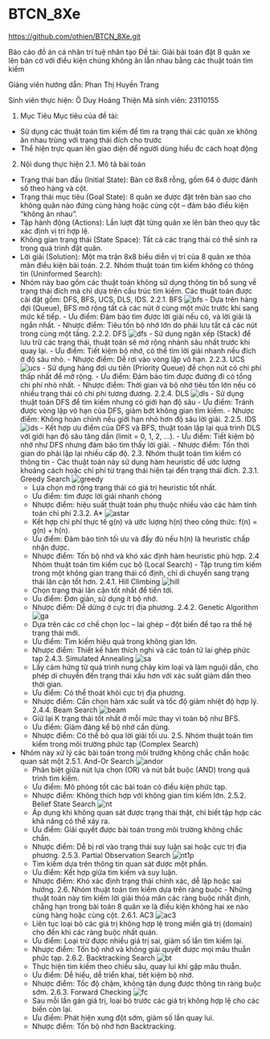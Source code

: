 # BTCN_8Xe
https://github.com/othien/BTCN_8Xe.git

Báo cáo đồ án cá nhân trí tuệ nhân tạo
Đề tài: Giải bài toán đặt 8 quân xe lên bàn cờ với điều kiện chúng không ăn lẫn nhau bằng các thuật toán tìm kiếm

Giảng viên hướng dẫn: Phan Thị Huyền Trang 

Sinh viên thực hiện: Ô Duy Hoàng Thiện
Mã sinh viên: 23110155
1. Mục Tiêu
Mục tiêu của đề tài:
- Sử dụng các thuật toán tìm kiếm để tìm ra trạng thái các quân xe không ăn nhau trùng với trạng thái đích cho trước
- Thể hiện trực quan lên giao diện để người dùng hiểu đc cách hoạt động
2. Nội dung thực hiện
  2.1. Mô tả bài toán
  - Trạng thái ban đầu (Initial State): Bàn cờ 8x8 rỗng, gồm 64 ô được đánh số theo hàng và cột.
  - Trạng thái mục tiêu (Goal State): 8 quân xe được đặt trên bàn sao cho không quân nào đứng cùng hàng hoặc cùng cột – đảm bảo điều kiện “không ăn nhau”.
  - Tập hành động (Actions): Lần lượt đặt từng quân xe lên bàn theo quy tắc xác định vị trí hợp lệ.
  - Không gian trạng thái (State Space): Tất cả các trạng thái có thể sinh ra trong quá trình đặt quân.
  - Lời giải (Solution): Một ma trận 8x8 biểu diễn vị trí của 8 quân xe thỏa mãn điều kiện bài toán.
  2.2. Nhóm thuật toán tìm kiếm không có thông tin (Uninformed Search):
  -  Nhóm này bao gồm các thuật toán không sử dụng thông tin bổ sung về trạng thái đích mà chỉ dựa trên cấu trúc tìm kiếm. Các thuật toán được cài đặt gồm: DFS, BFS, UCS, DLS, IDS.
    2.2.1. BFS
![bfs](https://github.com/user-attachments/assets/fed929a9-053f-4785-976b-46bbbe11f14c)
    -  Dựa trên hàng đợi (Queue), BFS mở rộng tất cả các nút ở cùng một mức trước khi sang mức kế tiếp.
    -  Ưu điểm: Đảm bảo tìm được lời giải nếu có, và lời giải là ngắn nhất.
    -  Nhược điểm: Tiêu tốn bộ nhớ lớn do phải lưu tất cả các nút trong cùng một tầng.
    2.2.2. DFS
![dfs](https://github.com/user-attachments/assets/5a0dcd75-2461-4c64-98c4-cc12ce99b933)
    -  Sử dụng ngăn xếp (Stack) để lưu trữ các trạng thái, thuật toán sẽ mở rộng nhánh sâu nhất trước khi quay lại.
    -  Ưu điểm: Tiết kiệm bộ nhớ, có thể tìm lời giải nhanh nếu đích ở độ sâu nhỏ.
    -  Nhược điểm: Dễ rơi vào vòng lặp vô hạn.
    2.2.3. UCS
![ucs](https://github.com/user-attachments/assets/6e07f21f-7b15-4712-a3fe-4c636266fdc4)
    -  Sử dụng hàng đợi ưu tiên (Priority Queue) để chọn nút có chi phí thấp nhất để mở rộng.
    -  Ưu điểm: Đảm bảo tìm được đường đi có tổng chi phí nhỏ nhất.
    -  Nhược điểm: Thời gian và bộ nhớ tiêu tốn lớn nếu có nhiều trạng thái có chi phí tương đương.
    2.2.4. DLS
![dls](https://github.com/user-attachments/assets/b6fe28c8-0ae1-4797-be1e-bbade8f7141c)
    -  Sử dụng thuật toán DFS để tìm kiếm nhưng có giới hạn độ sâu
    -  Ưu điểm: Tránh được vòng lặp vô hạn của DFS, giảm bớt không gian tìm kiếm.
    -  Nhược điểm: Không hoàn chỉnh nếu giới hạn nhỏ hơn độ sâu lời giải.
    2.2.5. IDS
![ids](https://github.com/user-attachments/assets/70d17fd0-b41f-46f0-8112-2976fa233c14)
    -  Kết hợp ưu điểm của DFS và BFS, thuật toán lặp lại quá trình DLS với giới hạn độ sâu tăng dần (limit = 0, 1, 2, …).
    -  Ưu điểm: Tiết kiệm bộ nhớ như DFS nhưng đảm bảo tìm thấy lời giải.
    -  Nhược điểm: Tốn thời gian do phải lặp lại nhiều cấp độ.
  2.3. Nhóm thuật toán tìm kiếm có thông tin
    -  Các thuật toán này sử dụng hàm heuristic để ước lượng khoảng cách hoặc chi phí từ trạng thái hiện tại đến trạng thái đích.
    2.3.1. Greedy Search
![greedy](https://github.com/user-attachments/assets/88afd603-11c5-4c1b-81b9-2d5af55c82d7)
      -  Lựa chọn mở rộng trạng thái có giá trị heuristic tốt nhất.
      -  Ưu điểm: tìm được lời giải nhanh chóng
      -  Nhược điểm: hiệu suất thuật toán phụ thuộc nhiều vào các hàm tính toán chi phí
    2.3.2. A*
![astar](https://github.com/user-attachments/assets/21da808a-d38d-46ba-aa69-eae4f744576b)
      -  Kết hợp chi phí thực tế g(n) và ước lượng h(n) theo công thức: f(n) = g(n) + h(n).
      -  Ưu điểm: Đảm bảo tính tối ưu và đầy đủ nếu h(n) là heuristic chấp nhận được.
      -  Nhược điểm: Tốn bộ nhớ và khó xác định hàm heuristic phù hợp.
  2.4 Nhóm thuật toán tìm kiếm cục bộ (Local Search)
    -  Tập trung tìm kiếm trong một không gian trạng thái cố định, chỉ di chuyển sang trạng thái lân cận tốt hơn.
    2.4.1. Hill Climbing
![hill](https://github.com/user-attachments/assets/1e3711b2-d03f-48bf-9b11-d381909b9d7e)
      -  Chọn trạng thái lân cận tốt nhất để tiến tới.
      -  Ưu điểm: Đơn giản, sử dụng ít bộ nhớ.
      -  Nhược điểm: Dễ dừng ở cực trị địa phương.
    2.4.2. Genetic Algorithm
![ga](https://github.com/user-attachments/assets/0c1e23dc-e39d-44a8-a76f-eef6ea50aac8)
      -  Dựa trên các cơ chế chọn lọc – lai ghép – đột biến để tạo ra thế hệ trạng thái mới.
      -  Ưu điểm: Tìm kiếm hiệu quả trong không gian lớn.
      -  Nhược điểm: Thiết kế hàm thích nghi và các toán tử lai ghép phức tạp
    2.4.3. Simulated Annealing
![sa](https://github.com/user-attachments/assets/03cd2859-7730-4949-9ac8-a46f48539a04)
      -  Lấy cảm hứng từ quá trình nung chảy kim loại và làm nguội dần, cho phép di chuyển đến trạng thái xấu hơn với xác suất giảm         dần theo thời gian.
      -  Ưu điểm: Có thể thoát khỏi cực trị địa phương.
      -  Nhược điểm: Cần chọn hàm xác suất và tốc độ giảm nhiệt độ hợp lý.
    2.4.4. Beam Search
![beam](https://github.com/user-attachments/assets/f190ec22-d8a9-489b-ad1b-1adc2352cd38)
      -  Giữ lại K trạng thái tốt nhất ở mỗi mức thay vì toàn bộ như BFS.
      -  Ưu điểm: Giảm đáng kể bộ nhớ cần dùng.
      -  Nhược điểm: Có thể bỏ qua lời giải tối ưu.
  2.5. Nhóm thuật toán tìm kiếm trong môi trường phức tạp (Complex Search)
  -  Nhóm này xử lý các bài toán trong môi trường không chắc chắn hoặc quan sát một
    2.5.1. And-Or Search
![andor](https://github.com/user-attachments/assets/b3761b00-a768-4256-861c-30154d1401e8)
        -  Phân biệt giữa nút lựa chọn (OR) và nút bắt buộc (AND) trong quá trình tìm kiếm.
        -  Ưu điểm: Mô phỏng tốt các bài toán có điều kiện phức tạp.
        -  Nhược điểm: Không thích hợp với không gian tìm kiếm lớn.
    2.5.2. Belief State Search
![nt](https://github.com/user-attachments/assets/eaf391b5-5f71-40db-9838-91b2c763d839)
        -  Áp dụng khi không quan sát được trạng thái thật, chỉ biết tập hợp các khả năng có thể xảy ra.
        -  Ưu điểm: Giải quyết được bài toán trong môi trường không chắc chắn.
        -  Nhược điểm: Dễ bị rơi vào trạng thái suy luận sai hoặc cực trị địa phương.
    2.5.3. Partial Observation Search
![nt1p](https://github.com/user-attachments/assets/82c8fb05-aa7f-48f6-ab9b-9166e9566e90)
        -  Tìm kiếm dựa trên thông tin quan sát được một phần.
        -  Ưu điểm: Kết hợp giữa tìm kiếm và suy luận.
        -  Nhược điểm: Khó xác định trạng thái chính xác, dễ lặp hoặc sai hướng.
   2.6. Nhóm thuật toán tìm kiếm dựa trên ràng buộc
    -  Những thuật toán này tìm kiếm lời giải thỏa mãn các ràng buộc nhất định, chẳng hạn trong bài toán 8 quân xe là điều kiện không hai xe nào cùng hàng hoặc cùng cột.
      2.6.1. AC3
![ac3](https://github.com/user-attachments/assets/fa5aff73-3edd-407d-a9c7-18ae23cad609)
        -  Liên tục loại bỏ các giá trị không hợp lệ trong miền giá trị (domain) cho đến khi các ràng buộc nhất quán.
        -  Ưu điểm: Loại trừ được nhiều giá trị sai, giảm số lần tìm kiếm lại.
        -  Nhược điểm: Tốn bộ nhớ và không giải quyết được mọi mâu thuẫn phức tạp.
      2.6.2. Backtracking Search
![bt](https://github.com/user-attachments/assets/7c1a1f43-a7ca-4628-85ab-82fbf09c7c61)
        -  Thực hiện tìm kiếm theo chiều sâu, quay lui khi gặp mâu thuẫn.
        -  Ưu điểm: Dễ hiểu, dễ triển khai, tiết kiệm bộ nhớ.
        -  Nhược điểm: Tốc độ chậm, không tận dụng được thông tin ràng buộc sớm.
      2.6.3. Forward Checking
![fc](https://github.com/user-attachments/assets/25f4a4f5-d40f-48da-86fb-a39c5006827e)
        -  Sau mỗi lần gán giá trị, loại bỏ trước các giá trị không hợp lệ cho các biến còn lại.
        -  Ưu điểm: Phát hiện xung đột sớm, giảm số lần quay lui.
        -  Nhược điểm: Tốn bộ nhớ hơn Backtracking.


